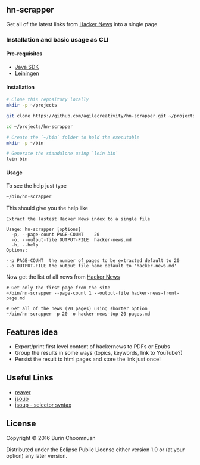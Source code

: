 ## hn-scrapper

Get all of the latest links from [Hacker News](https://news.ycombinator.com/) into a single page.

### Installation and basic usage as CLI

#### Pre-requisites

- [Java SDK](http://www.oracle.com/technetwork/java/javase/downloads/jdk8-downloads-2133151.html)
- [Leiningen](http://leiningen.org/#install)

#### Installation

```sh
# Clone this repository locally
mkdir -p ~/projects

git clone https://github.com/agilecreativity/hn-scrapper.git ~/projects/hn-scrapper

cd ~/projects/hn-scrapper

# Create the `~/bin` folder to hold the executable
mkdir -p ~/bin

# Generate the standalone using `lein bin`
lein bin
```

#### Usage

To see the help just type

```sh
~/bin/hn-scrapper
```

This should give you the help like

```
Extract the lastest Hacker News index to a single file

Usage: hn-scrapper [options]
  -p, --page-count PAGE-COUNT    20
  -o, --output-file OUTPUT-FILE  hacker-news.md
  -h, --help
Options:

--p PAGE-COUNT  the number of pages to be extracted default to 20
--o OUTPUT-FILE the output file name default to 'hacker-news.md'
```

Now get the list of all news from [Hacker News](https://news.ycombinator.com/news)

```
# Get only the first page from the site
~/bin/hn-scrapper --page-count 1 --output-file hacker-news-front-page.md

# Get all of the news (20 pages) using shorter option
~/bin/hn-scrapper -p 20 -o hacker-news-top-20-pages.md
```

## Features idea

- Export/print first level content of hackernews to PDFs or Epubs
- Group the results in some ways (topics, keywords, link to YouTube?)
- Persist the result to html pages and store the link just once!

## Useful Links

- [reaver](https://github.com/mischov/reaver)
- [jsoup](https://github.com/jhy/jsoup/)
- [jsoup - selector syntax](https://jsoup.org/cookbook/extracting-data/selector-syntax)

## License

Copyright © 2016 Burin Choomnuan

Distributed under the Eclipse Public License either version 1.0 or (at
your option) any later version.
